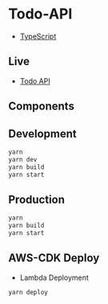 # Todo-API

* [TypeScript](https://www.typescriptlang.org/)

## Live

* [Todo API]()

## Components

## Development

```bash
yarn
yarn dev
yarn build
yarn start
```

## Production

```bash
yarn
yarn build
yarn start
```

## AWS-CDK Deploy

* Lambda Deployment

```bash
yarn deploy
```